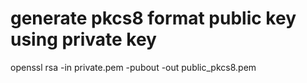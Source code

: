 # generate pkcs8 format public key using private key

openssl rsa -in private.pem -pubout -out public_pkcs8.pem